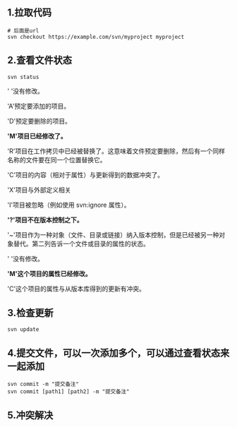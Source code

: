 ## 1.拉取代码

```shell
# 后面是url
svn checkout https://example.com/svn/myproject myproject
```



## 2.查看文件状态

```svn
svn status
```

' '没有修改。

'A'预定要添加的项目。

'D'预定要删除的项目。

**'M'项目已经修改了。**

'R'项目在工作拷贝中已经被替换了。这意味着文件预定要删除，然后有一个同样名称的文件要在同一个位置替换它。

'C'项目的内容（相对于属性）与更新得到的数据冲突了。

'X'项目与外部定义相关

'I'项目被忽略（例如使用 svn:ignore 属性）。

**'?'项目不在版本控制之下。**

'~'项目作为一种对象（文件、目录或链接）纳入版本控制，但是已经被另一种对象替代。第二列告诉一个文件或目录的属性的状态。

' '没有修改。

**'M'这个项目的属性已经修改。**

'C'这个项目的属性与从版本库得到的更新有冲突。

## 3.检查更新

```svn
svn update
```

## 4.提交文件，可以一次添加多个，可以通过查看状态来一起添加

```
svn commit -m "提交备注"
svn commit [path1] [path2] -m "提交备注"
```

## 5.冲突解决
